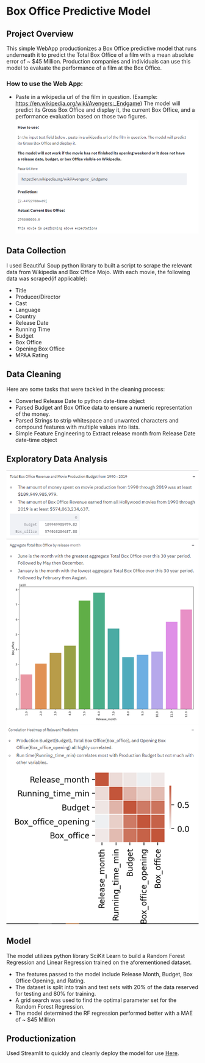 # Box Office Predictive Model
## Project Overview
This simple WebApp productionizes a Box Office predictive model that runs underneath it to predict the Total Box Office of a film with a mean absolute error of ~ $45 Million. Production companies and individuals can use this model to evaluate the performance of a film at the Box Office.

### How to use the Web App:
* Paste in a wikipedia url of the film in question. (Example: https://en.wikipedia.org/wiki/Avengers:_Endgame) The model will predict its Gross Box Office and display it, the current Box Office, and a performance evaluation based on those two figures.
![alt text](https://github.com/danteairdharris/BoxOfficeDS/blob/master/howto.png)

## Data Collection
I used Beautiful Soup python library to built a script to scrape the relevant data from Wikipedia and Box Office Mojo. With each movie, the following data was scraped(if applicable):
* Title
* Producer/Director
* Cast
* Language
* Country 
* Release Date
* Running Time
* Budget
* Box Office
* Opening Box Office
* MPAA Rating 

## Data Cleaning
Here are some tasks that were tackled in the cleaning process:
* Converted Release Date to python date-time object 
* Parsed Budget anf Box Office data to ensure a numeric representation of the money.
* Parsed Strings to strip whitespace and unwanted characters and compound features with multiple values into lists.
* Simple Feature Engineering to Extract release month from Release Date date-time object

## Exploratory Data Analysis
![alt text](https://github.com/danteairdharris/BoxOfficeDS/blob/master/totalbudget.png)
![alt text](https://github.com/danteairdharris/BoxOfficeDS/blob/master/releasemonth.png)
![alt text](https://github.com/danteairdharris/BoxOfficeDS/blob/master/heatmap.png)

## Model
The model utilizes python library SciKit Learn to build a Random Forest Regression and Linear Regression trained on the aforementioned dataset.
* The features passed to the model include Release Month, Budget, Box Office Opening, and Rating. 
* The dataset is split into train and test sets with 20% of the data reserved for testing and 80% for training. 
* A grid search was used to find the optimal parameter set for the Random Forest Regression.
* The model determined the RF regression performed better with a MAE of ~ $45 Million

## Productionization
Used Streamlit to quickly and cleanly deploy the model for use [Here](https://box-office-predictive-model.herokuapp.com/).
